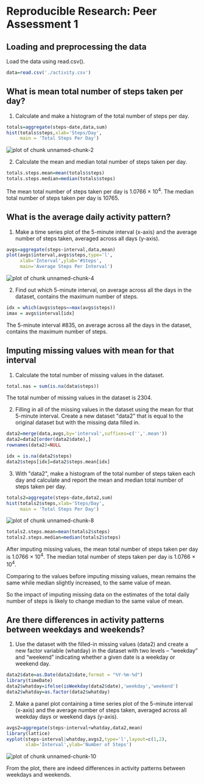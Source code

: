 # Reproducible Research: Peer Assessment 1

## Loading and preprocessing the data

Load the data using read.csv().


```r
data=read.csv('./activity.csv')
```

## What is mean total number of steps taken per day?

1. Calculate and make a histogram of the total number of steps per day.


```r
totals=aggregate(steps~date,data,sum)
hist(totals$steps,xlab='Steps/Day',
     main = 'Total Steps Per Day')
```

![plot of chunk unnamed-chunk-2](./PA1_template_files/figure-html/unnamed-chunk-2.png) 

2. Calculate the mean and median total number of steps taken per day.


```r
totals.steps.mean=mean(totals$steps)
totals.steps.median=median(totals$steps)
```

The mean total number of steps taken per day is 1.0766 &times; 10<sup>4</sup>. The median total number of steps taken per day is 10765. 

## What is the average daily activity pattern?

1. Make a time series plot of the 5-minute interval (x-axis) and the average number of steps taken, averaged across all days (y-axis).


```r
avgs=aggregate(steps~interval,data,mean)
plot(avgs$interval,avgs$steps,type='l',
     xlab='Interval',ylab='#Steps',
     main='Average Steps Per Interval')
```

![plot of chunk unnamed-chunk-4](./PA1_template_files/figure-html/unnamed-chunk-4.png) 

2. Find out which 5-minute interval, on average across all the days in the dataset, contains the maximum number of steps.


```r
idx = which(avgs$steps==max(avgs$steps))
imax = avgs$interval[idx]
```

The 5-minute interval #835, on average across all the days in the dataset, contains the maximum number of steps.

## Imputing missing values with mean for that interval

1. Calculate the total number of missing values in the dataset.


```r
total.nas = sum(is.na(data$steps))
```

The total number of missing values in the dataset is 2304.

2. Filling in all of the missing values in the dataset using the mean for that 5-minute interval. Create a new dataset "data2" that is equal to the original dataset but with the missing data filled in.


```r
data2=merge(data,avgs,by='interval',suffixes=c('','.mean'))
data2=data2[order(data2$date),]
rownames(data2)=NULL

idx = is.na(data2$steps)
data2$steps[idx]=data2$steps.mean[idx]
```

3. With "data2", make a histogram of the total number of steps taken each day and calculate and report the mean and median total number of steps taken per day.


```r
totals2=aggregate(steps~date,data2,sum)
hist(totals2$steps,xlab='Steps/Day',
     main = 'Total Steps Per Day')
```

![plot of chunk unnamed-chunk-8](./PA1_template_files/figure-html/unnamed-chunk-8.png) 

```r
totals2.steps.mean=mean(totals2$steps)
totals2.steps.median=median(totals2$steps)
```

After imputing missing values, the mean total number of steps taken per day is 1.0766 &times; 10<sup>4</sup>. The median total number of steps taken per day is 1.0766 &times; 10<sup>4</sup>.

Comparing to the values before imputing missing values, mean remains the same while median slightly increased, to the same value of mean.

So the impact of imputing missing data on the estimates of the total daily number of steps is likely to change median to the same value of mean.

## Are there differences in activity patterns between weekdays and weekends?

1. Use the dataset with the filled-in missing values (data2) and create a new factor variable (whatday) in the dataset with two levels – “weekday” and “weekend” indicating whether a given date is a weekday or weekend day.


```r
data2$date=as.Date(data2$date,format = "%Y-%m-%d")
library(timeDate)
data2$whatday=ifelse(isWeekday(data2$date),'weekday','weekend')
data2$whatday=as.factor(data2$whatday)
```

2. Make a panel plot containing a time series plot of the 5-minute interval (x-axis) and the average number of steps taken, averaged across all weekday days or weekend days (y-axis). 


```r
avgs2=aggregate(steps~interval+whatday,data2,mean)
library(lattice)
xyplot(steps~interval|whatday,avgs2,type='l',layout=c(1,2),
       xlab='Interval',ylab='Number of Steps')
```

![plot of chunk unnamed-chunk-10](./PA1_template_files/figure-html/unnamed-chunk-10.png) 

From the plot, there are indeed differences in activity patterns between weekdays and weekends.
